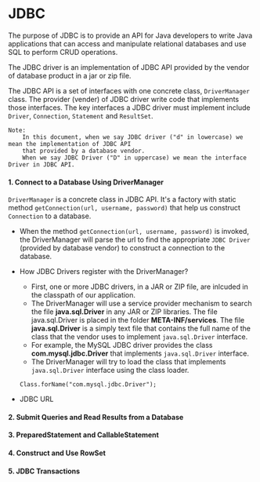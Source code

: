 # JDBC
The purpose of JDBC is to provide an API for Java developers to write Java applications that can access and manipulate relational databases and use SQL to perform CRUD operations.<br/>

The JDBC driver is an implementation of JDBC API provided by the vendor of database product in a jar or zip file.<br/>

The JDBC API is a set of interfaces with one concrete class, ```DriverManager``` class. The provider (vender) of JDBC driver write code that implements those interfaces. The key interfaces a JDBC driver must implement include ```Driver```, ```Connection```, ```Statement``` and ```ResultSet```.

```
Note:
    In this document, when we say JDBC driver ("d" in lowercase) we mean the implementation of JDBC API 
    that provided by a database vendor.
    When we say JDBC Driver ("D" in uppercase) we mean the interface Driver in JDBC API.
```

#### 1. Connect to a Database Using DriverManager
```DriverManager``` is a concrete class in JDBC API. It's a factory with static method ```getConnection(url, username, password)``` that help us construct ```Connection``` to a database.

* When the method ```getConnection(url, username, password)``` is invoked, the DriverManager will parse the url to find the appropriate ```JDBC Driver``` (provided by database vendor) to construct a connection to the database.

* How JDBC Drivers register with the DriverManager?
    * First, one or more JDBC drivers, in a JAR or ZIP file, are inlcuded in the classpath of our application.
    * The DriverManager will use a service provider mechanism to search the file **java.sql.Driver** in any JAR or ZIP libraries. The file java.sql.Driver is placed in the folder **META-INF/services**. The file **java.sql.Driver** is a simply text file that contains the full name of the class that the vendor uses to implement ```java.sql.Driver``` interface.
    * For example, the MySQL JDBC driver provides the class **com.mysql.jdbc.Driver** that implements ```java.sql.Driver``` interface.
    * The DriverManager will try to load the class that implements ```java.sql.Driver``` interface using the class loader.
    ```
    Class.forName("com.mysql.jdbc.Driver");
    ```

* JDBC URL

#### 2. Submit Queries and Read Results from a Database

#### 3. PreparedStatement and CallableStatement

#### 4. Construct and Use RowSet

#### 5. JDBC Transactions
